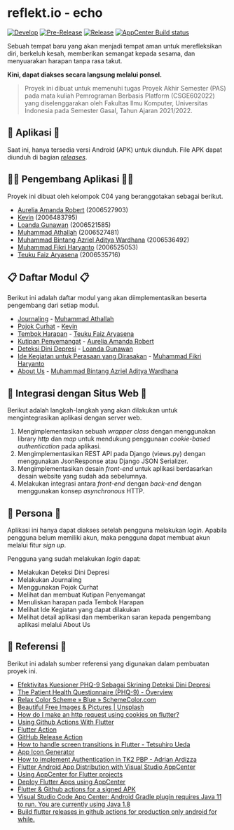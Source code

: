 # reflekt.io - echo

[![Develop](https://github.com/reflekt-io/echo-appcenter/actions/workflows/develop.yml/badge.svg)](https://github.com/reflekt-io/echo-appcenter/actions/workflows/develop.yml)
[![Pre-Release](https://github.com/reflekt-io/echo-appcenter/actions/workflows/pre-release.yml/badge.svg)](https://github.com/reflekt-io/echo-appcenter/actions/workflows/pre-release.yml)
[![Release](https://github.com/reflekt-io/echo-appcenter/actions/workflows/release.yml/badge.svg)](https://github.com/reflekt-io/echo-appcenter/actions/workflows/release.yml)
[![AppCenter Build status](https://build.appcenter.ms/v0.1/apps/fec28b7d-3347-4493-8f91-e71e8703d7fa/branches/main/badge)](https://appcenter.ms)

Sebuah tempat baru yang akan menjadi tempat aman untuk merefleksikan diri, berkeluh kesah, memberikan semangat kepada sesama, dan menyuarakan harapan tanpa rasa takut.

**Kini, dapat diakses secara langsung melalui ponsel.**

> Proyek ini dibuat untuk memenuhi tugas Proyek Akhir Semester (PAS)
> pada mata kuliah Pemrograman Berbasis Platform (CSGE602022) yang
> diselenggarakan oleh Fakultas Ilmu Komputer, Universitas Indonesia
> pada Semester Gasal, Tahun Ajaran 2021/2022.

## 📱 Aplikasi 📱

Saat ini, hanya tersedia versi Android (APK) untuk diunduh. File APK dapat diunduh di bagian [_releases_](https://github.com/reflekt-io/echo-appcenter/releases).

## 👨‍💻 Pengembang Aplikasi 👩‍💻

Proyek ini dibuat oleh kelompok C04 yang beranggotakan sebagai berikut.

- [Aurelia Amanda Robert](https://github.com/orelar) (2006527903)
- [Kevin](https://github.com/vnctkevin) (2006483795)
- [Loanda Gunawan](https://github.com/Gloanda) (2006521585)
- [Muhammad Athallah](https://github.com/determinedguy) (2006527481)
- [Muhammad Bintang Azriel Aditya Wardhana](https://github.com/bintangazriel) (2006536492)
- [Muhammad Fikri Haryanto](https://github.com/mfikriharyanto) (2006525053)
- [Teuku Faiz Aryasena](https://github.com/teukufaiz) (2006535716)

## 📋 Daftar Modul 📋

Berikut ini adalah daftar modul yang akan diimplementasikan beserta pengembang dari setiap modul.

- [Journaling](https://github.com/reflekt-io/echo-appcenter/tree/main/journal) - [Muhammad Athallah](https://github.com/determinedguy)
- [Pojok Curhat](https://github.com/reflekt-io/echo-appcenter/tree/main/pojok_curhat) - [Kevin](https://github.com/vnctkevin)
- [Tembok Harapan](https://github.com/reflekt-io/echo-appcenter/tree/main/tembok_harapan) - [Teuku Faiz Aryasena](https://github.com/teukufaiz)
- [Kutipan Penyemangat](https://github.com/reflekt-io/echo-appcenter/tree/main/kutipan) - [Aurelia Amanda Robert](https://github.com/orelar)
- [Deteksi Dini Depresi](https://github.com/reflekt-io/echo-appcenter/tree/main/deteksi_depresi) - [Loanda Gunawan](https://github.com/Gloanda)
- [Ide Kegiatan untuk Perasaan yang Dirasakan](https://github.com/reflekt-io/echo-appcenter/tree/main/ide_kegiatan) - [Muhammad Fikri Haryanto](https://github.com/mfikriharyanto)
- [About Us](https://github.com/reflekt-io/echo-appcenter/tree/main/about_us) - [Muhammad Bintang Azriel Aditya Wardhana](https://github.com/bintangazriel)

## 🔗 Integrasi dengan Situs Web 🔗

Berikut adalah langkah-langkah yang akan dilakukan untuk mengintegrasikan aplikasi dengan server web.

1. Mengimplementasikan sebuah _wrapper class_ dengan menggunakan library _http_ dan _map_ untuk mendukung penggunaan _cookie-based authentication_ pada aplikasi.
2. Mengimplementasikan REST API pada Django (views.<area>py) dengan menggunakan JsonResponse atau Django JSON Serializer.
3. Mengimplementasikan desain _front-end_ untuk aplikasi berdasarkan desain website yang sudah ada sebelumnya.
4. Melakukan integrasi antara _front-end_ dengan _back-end_ dengan menggunakan konsep _asynchronous_ HTTP.

## 👥 Persona 👥

Aplikasi ini hanya dapat diakses setelah pengguna melakukan _login_. Apabila pengguna belum memiliki akun, maka pengguna dapat membuat akun melalui fitur _sign up_.

Pengguna yang sudah melakukan _login_ dapat:

- Melakukan Deteksi Dini Depresi
- Melakukan Journaling
- Menggunakan Pojok Curhat
- Melihat dan membuat Kutipan Penyemangat
- Menuliskan harapan pada Tembok Harapan
- Melihat Ide Kegiatan yang dapat dilakukan
- Melihat detail aplikasi dan memberikan saran kepada pengembang aplikasi melalui About Us

## 📑 Referensi 📑

Berikut ini adalah sumber referensi yang digunakan dalam pembuatan proyek ini.

- [Efektivitas Kuesioner PHQ-9 Sebagai Skrining Deteksi Dini Depresi](https://www.alomedika.com/efektivitas-kuesioner-ph-9-sebagai-skrining-deteksi-dini-depresi/)
- [The Patient Health Questionnaire (PHQ-9) - Overview](https://img3.reoveme.com/m/7dcac06741830f40.pdf)
- [Relax Color Scheme » Blue » SchemeColor.com](https://www.schemecolor.com/relax-color.php)
- [Beautiful Free Images & Pictures | Unsplash](https://unsplash.com)
- [How do I make an http request using cookies on flutter?](https://stackoverflow.com/questions/52241089/how-do-i-make-an-http-request-using-cookies-on-flutter)
- [Using Github Actions With Flutter](https://petercoding.com/flutter/2021/07/18/using-github-actions-with-flutter/)
- [Flutter Action](https://github.com/subosito/flutter-action)
- [GitHub Release Action](https://github.com/ncipollo/release-action)
- [How to handle screen transitions in Flutter - Tetsuhiro Ueda](https://medium.com/@najeira/how-to-handle-screen-transitions-in-flutter-b39dcb2675f)
- [App Icon Generator](https://appicon.co/)
- [How to implement Authentication in TK2 PBP - Adrian Ardizza](https://gist.github.com/Meta502/1605fdba3b141fbf67dba689e9e55498)
- [Flutter Android App Distribution with Visual Studio AppCenter](https://itnext.io/flutter-android-app-distribution-with-visual-studio-appcenter-1b94f3ee8fd1)
- [Using AppCenter for Flutter projects](https://rocksolidknowledge.com/articles/using-appcenter-for-flutter-projects)
- [Deploy Flutter Apps using AppCenter](https://medium.com/@maite.daluz11/deploy-flutter-apps-using-appcenter-ec28e8d940bf)
- [Flutter & Github actions for a signed APK](https://danielllewellyn.medium.com/flutter-github-actions-for-a-signed-apk-fcdf9878f660)
- [Visual Studio Code App Center: Android Gradle plugin requires Java 11 to run. You are currently using Java 1.8](https://stackoverflow.com/a/71876102)
- [Build flutter releases in github actions for production only android for while.](https://gist.github.com/vinicioslc/b9bd073c8013a726033a999db68a45be)

